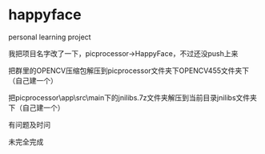 # happyface
personal learning project

我把项目名字改了一下，picprocessor->HappyFace，不过还没push上来

把群里的OPENCV压缩包解压到picprocessor文件夹下OPENCV455文件夹下（自己建一个）

把picprocessor\app\src\main下的jnilibs.7z文件夹解压到当前目录jnilibs文件夹下（自己建一个）

有问题及时问

未完全完成